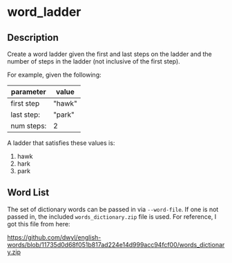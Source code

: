 # word\_ladder

## Description
Create a word ladder given the first and last steps on the ladder and the
number of steps in the ladder (not inclusive of the first step).

For example, given the following:

parameter  | value
---------  | -----
first step | "hawk"
last step: | "park"
num steps: | 2

A ladder that satisfies these values is:

1. hawk
1. hark
1. park

## Word List

The set of dictionary words can be passed in via `--word-file`. If one is not
passed in, the included `words_dictionary.zip` file is used. For reference, I
got this file from here:

https://github.com/dwyl/english-words/blob/11735d0d68f051b817ad224e14d999acc94fcf00/words_dictionary.zip
